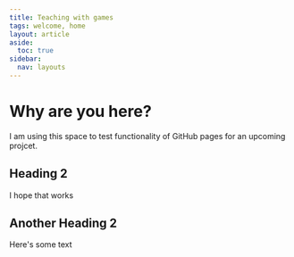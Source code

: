 ```yaml
---
title: Teaching with games
tags: welcome, home
layout: article
aside:
  toc: true
sidebar:
  nav: layouts
---
```


# Why are you here?

I am using this space to test functionality of GitHub pages for an upcoming projcet.

## Heading 2

I hope that works

## Another Heading 2

Here's some text
